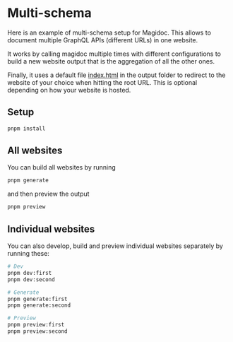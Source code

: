 # Multi-schema

Here is an example of multi-schema setup for Magidoc. This allows to document multiple GraphQL APIs (different URLs) in one website.

It works by calling magidoc multiple times with different configurations to build a new website output that is the aggregation of all the other ones.

Finally, it uses a default file [index.html](./website/index.html) in the output folder to redirect to the website of your choice when hitting the root URL. This is optional depending on how your website is hosted.

## Setup

```bash
pnpm install
```

## All websites

You can build all websites by running

```bash
pnpm generate
```

and then preview the output

```bash
pnpm preview
```

## Individual websites

You can also develop, build and preview individual websites separately by running these:

```bash
# Dev
pnpm dev:first
pnpm dev:second

# Generate
pnpm generate:first
pnpm generate:second

# Preview
pnpm preview:first
pnpm preview:second
```
